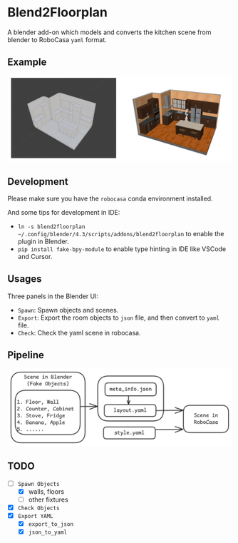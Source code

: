 # Blend2Floorplan

A blender add-on which models and converts the kitchen scene from blender to RoboCasa `yaml` format.

## Example

![example](./docs/example.png)

## Development

Please make sure you have the `robocasa` conda environment installed.

And some tips for development in IDE:

- `ln -s blend2floorplan ~/.config/blender/4.3/scripts/addons/blend2floorplan` to enable the plugin in Blender.
- `pip install fake-bpy-module` to enable type hinting in IDE like VSCode and Cursor.

## Usages

Three panels in the Blender UI:

- `Spawn`: Spawn objects and scenes.
- `Export`: Export the room objects to `json` file, and then convert to `yaml` file.
- `Check`: Check the yaml scene in robocasa.

## Pipeline

![pipeline](./docs/pipeline.png)

## TODO

- [ ] `Spawn Objects`
  - [x] walls, floors
  - [ ] other fixtures
- [x] `Check Objects`
- [x] `Export YAML`
  - [x] `export_to_json`
  - [x] `json_to_yaml`
